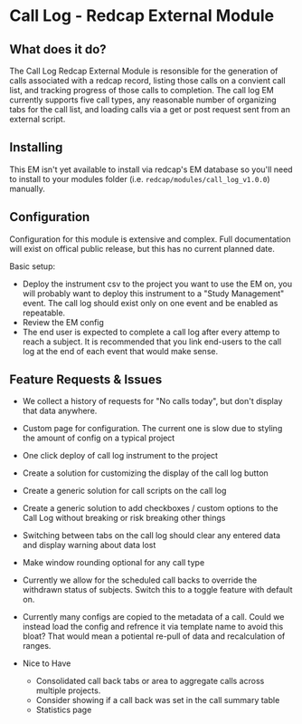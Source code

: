 # Call Log - Redcap External Module

## What does it do?

The Call Log Redcap External Module is resonsible for the generation of calls associated with a redcap record, listing those calls on a convient call list, and tracking progress of those calls to completion. The call log EM currently supports five call types, any reasonable number of organizing tabs for the call list, and loading calls via a get or post request sent from an external script.

## Installing

This EM isn't yet available to install via redcap's EM database so you'll need to install to your modules folder (i.e. `redcap/modules/call_log_v1.0.0`) manually.

## Configuration

Configuration for this module is extensive and complex. Full documentation will exist on offical public release, but this has no current planned date. 

Basic setup:

* Deploy the instrument csv to the project you want to use the EM on, you will probably want to deploy this instrument to a "Study Management" event. The call log should exist only on one event and be enabled as repeatable.
* Review the EM config
* The end user is expected to complete a call log after every attemp to reach a subject. It is recommended that you link end-users to the call log at the end of each event that would make sense. 

## Feature Requests & Issues

* We collect a history of requests for "No calls today", but don't display that data anywhere.
* Custom page for configuration. The current one is slow due to styling the amount of config on a typical project
* One click deploy of call log instrument to the project
* Create a solution for customizing the display of the call log button
* Create a generic solution for call scripts on the call log
* Create a generic solution to add checkboxes / custom options to the Call Log without breaking or risk breaking other things
* Switching between tabs on the call log should clear any entered data and display warning about data lost
* Make window rounding optional for any call type
* Currently we allow for the scheduled call backs to override the withdrawn status of subjects. Switch this to a toggle feature with default on.
* Currently many configs are copied to the metadata of a call. Could we instead load the config and refrence it via template name to avoid this bloat? That would mean a potiental re-pull of data and recalculation of ranges. 

* Nice to Have
    * Consolidated call back tabs or area to aggregate calls across multiple projects.
    * Consider showing if a call back was set in the call summary table
    * Statistics page
